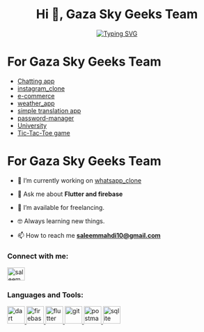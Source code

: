 <h1 align="center">Hi 👋, Gaza Sky Geeks Team</h1>
<p align="center"><a href="https://git.io/typing-svg"><img src="https://readme-typing-svg.herokuapp.com?font=Fira+Code&pause=1000&center=true&vCenter=true&width=435&lines=I'm+Flutter+developer;Software+engineering+student" alt="Typing SVG" /></a>
</p>

<h1>For Gaza Sky Geeks Team</h1>

- [Chatting app](https://github.com/saleem-15/whatsapp_clone)
- [instagram_clone](https://github.com/saleem-15/instagram_clone)
- [e-commerce](https://github.com/saleem-15/Online-Shop)
- [weather_app](https://github.com/saleem-15/weather_app)
- [simple translation app](https://github.com/saleem-15/translation_app)
- [password-manager](https://github.com/saleem-15/password-manager)
- [University](https://github.com/saleem-15/University-V1.0)
- [Tic-Tac-Toe game]([https://github.com/saleem-15/University-V1.0](https://github.com/saleem-15/tic_tac_toe))



<h1>For Gaza Sky Geeks Team</h1>



- 🔭 I’m currently working on [whatsapp_clone](https://github.com/saleem-15/whatsapp_clone)

- 💬 Ask me about **Flutter and firebase**

- 🤝 I’m available for freelancing.

- 🤓 Always learning new things.

- 📫 How to reach me **saleemmahdi10@gmail.com**

<h3 align="left">Connect with me:</h3>
<p align="left">
<a href="https://linkedin.com/in/saleem mahdi" target="blank"><img align="center" src="https://raw.githubusercontent.com/rahuldkjain/github-profile-readme-generator/master/src/images/icons/Social/linked-in-alt.svg" alt="saleem mahdi" height="30" width="40" /></a>
</p>

<h3 align="left">Languages and Tools:</h3>

<p align="left"> <a href="https://dart.dev" target="_blank" rel="noreferrer"> <img src="https://www.vectorlogo.zone/logos/dartlang/dartlang-icon.svg" alt="dart" width="40" height="40"/> </a> <a href="https://firebase.google.com/" target="_blank" rel="noreferrer"> <img src="https://www.vectorlogo.zone/logos/firebase/firebase-icon.svg" alt="firebase" width="40" height="40"/> </a> <a href="https://flutter.dev" target="_blank" rel="noreferrer"> <img src="https://www.vectorlogo.zone/logos/flutterio/flutterio-icon.svg" alt="flutter" width="40" height="40"/> </a> <a href="https://git-scm.com/" target="_blank" rel="noreferrer"> <img src="https://www.vectorlogo.zone/logos/git-scm/git-scm-icon.svg" alt="git" width="40" height="40"/> </a> <a href="https://postman.com" target="_blank" rel="noreferrer"> <img src="https://www.vectorlogo.zone/logos/getpostman/getpostman-icon.svg" alt="postman" width="40" height="40"/> </a> <a href="https://www.sqlite.org/" target="_blank" rel="noreferrer"> <img src="https://www.vectorlogo.zone/logos/sqlite/sqlite-icon.svg" alt="sqlite" width="40" height="40"/> </a> </p>
